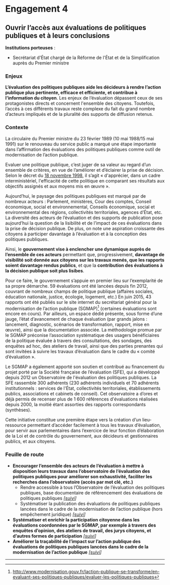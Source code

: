 # Engagement 4

##  Ouvrir l’accès aux évaluations de politiques publiques et à leurs conclusions

**Institutions porteuses** :
- Secrétariat d'État chargé de la Réforme de l'État et de la Simplification auprès du Premier ministre

### Enjeux

**L’évaluation des politiques publiques aide les décideurs à rendre l’action publique plus
pertinente, efficace et efficiente, et contribue à l’information du citoyen**. Les enjeux de
l’évaluation dépassent ceux de ses protagonistes directs et concernent l'ensemble des
citoyens. Toutefois, l’accès à ces différents travaux reste complexe du fait du grand nombre
d’acteurs impliqués et de la pluralité des supports de diffusion retenus.

### Contexte

La circulaire du Premier ministre du 23 février 1989 (10 mai 1988/15 mai 1991) sur le renouveau
du service public a marqué une étape importante dans l’affirmation des évaluations des
politiques publiques comme outil de modernisation de l’action publique.

Evaluer une politique publique, c’est juger de sa valeur au regard d’un ensemble de critères,
en vue de l’améliorer et d’éclairer la prise de décision. Selon le décret du [18 novembre 1998](http://www.legifrance.gouv.fr/affichTexte.do?cidTexte=LEGITEXT000005626964&dateTexte=20110516),
il s’agit « d'apprécier, dans un cadre interministériel, l'efficacité de cette politique en
comparant ses résultats aux objectifs assignés et aux moyens mis en œuvre ».

Aujourd’hui, le paysage des politiques publiques est marqué par de nombreux acteurs :
Parlement, ministères, Cour des comptes, Conseil économique, social et environnemental,
Conseils économique, social et environnemental des régions, collectivités territoriales,
agences d’État, etc. La diversité des acteurs de l’évaluation et des supports de publication
pose aujourd’hui la question de la lisibilité et de l’impact de ces évaluations dans la prise de
décision publique. De plus, on note une aspiration croissante des citoyens à participer
davantage à l’évaluation et à la conception des politiques publiques.

Ainsi, le **gouvernement vise à enclencher une dynamique auprès de l’ensemble de ces
acteurs** permettant que, progressivement, **davantage de visibilité soit donnée aux citoyens
sur les travaux menés, que les rapports soient davantage rendus publics**, et que la
**contribution des évaluations à la décision publique soit plus lisibes**.

Pour ce faire, le gouvernement s’appuie en premier lieu sur l’exemplarité de sa propre
démarche. 59 évaluations ont été lancées depuis fin 2012, couvrant de nombreux champs
de politique publique (affaires sociales, éducation nationale, justice, écologie, logement,
etc.) En juin 2015, 43 rapports ont été publiés sur le site internet du secrétariat général pour la
modernisation de l’action publique (SGMAP)[^1] (certaines évaluations sont encore en cours).
Par ailleurs, un espace dédié présente, sous forme d’une jauge, l’état d’avancement de
chaque évaluation (par grands jalons : lancement, diagnostic, scénarios de transformation,
rapport, mise en œuvre), ainsi que la documentation associée. La méthodologie promue par
le SGMAP préconise l’association systématique des usagers bénéficiaires de la politique
évaluée à travers des consultations, des sondages, des enquêtes ad hoc, des ateliers de
travail, ainsi que des parties prenantes qui sont invitées à suivre les travaux d’évaluation dans
le cadre du « comité d’évaluation ».

Le SGMAP a également apporté son soutien et contribué au financement du projet porté
par la Société française de l’évaluation (SFE), qui a développé depuis 2012 un Observatoire
de l'évaluation des politiques publiques. La SFE rassemble 300 adhérents (230 adhérents
individuels et 70 adhérents institutionnels : services de l'État, collectivités territoriales,
établissements publics, associations et cabinets de conseil). Cet observatoire a d’ores et déjà
permis de recenser plus de 1 600 références d'évaluations réalisées depuis 2000, la moitié
étant assorties des rapports correspondants (synthèses).

Cette initiative constitue une première étape vers la création d’un lieu-ressource permettant
d’accéder facilement à tous les travaux d’évaluation, pour servir aux parlementaires dans
l’exercice de leur fonction d’élaboration de la Loi et de contrôle du gouvernement, aux
décideurs et gestionnaires publics, et aux citoyens.

### Feuille de route

- **Encourager l’ensemble des acteurs de l’évaluation à mettre à disposition leurs travaux dans l’observatoire de l’évaluation des politiques publiques pour améliorer son exhaustivité, faciliter les recherches dans l’observatoire (accès par mot clé, etc.)**
    - Rendre accessible à tous l’Observatoire de l’évaluation des politiques publiques, base documentaire de référencement des évaluations de politiques publiques
     _[[suivi](https://git.framasoft.org/etalab/suivi/issues/135)]_
    - Systématiser la publication des évaluations de politiques publiques lancées dans le cadre de la modernisation de l’action publique (hors empêchement juridique)
     _[[suivi](https://git.framasoft.org/etalab/suivi/issues/137)]_
- **Systématiser et enrichir la participation citoyenne dans les évaluations coordonnées par le SGMAP, par exemple à travers des enquêtes d’opinion, des ateliers de travail, des jurys citoyens, et d’autres formes de participation**
     _[[suivi](https://git.framasoft.org/etalab/suivi/issues/138)]_
- **Améliorer la traçabilité de l’impact sur l’action publique des évaluations de politiques publiques lancées dans le cadre de la modernisation de l’action publique**
     _[[suivi](https://git.framasoft.org/etalab/suivi/issues/141)]_

----

[^1]: http://www.modernisation.gouv.fr/laction-publique-se-transforme/en-evaluant-ses-politiques-publiques/evaluer-les-politiques-publiques